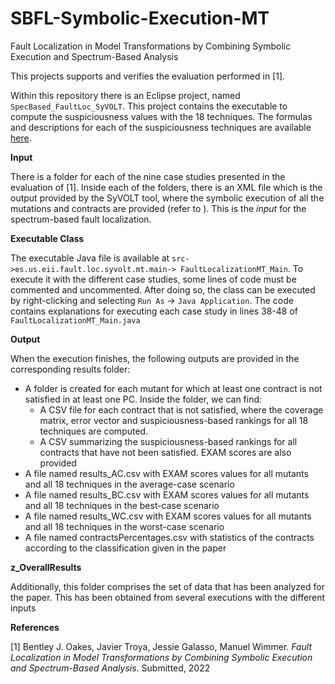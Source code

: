 # SBFL-Symbolic-Execution-MT
Fault Localization in Model Transformations by Combining Symbolic Execution and Spectrum-Based Analysis

This projects supports and verifies the evaluation performed in [1].

Within this repository there is an Eclipse project, named `SpecBased_FaultLoc_SyVOLT`. This project contains the executable to compute the suspiciousness values with the 18 techniques. The formulas and descriptions for each of the suspiciousness techniques are available [here](https://github.com/javitroya/sbfl-symbolic-execution-mt/blob/master/SpecBased_FaultLoc_SyVOLT/Suspiciousness_Techniques.md).

**Input** 

There is a folder for each of the nine case studies presented in the evaluation of [1]. Inside each of the folders, there is an XML file which is the output provided by the SyVOLT tool, where the symbolic execution of all the mutations and contracts are provided (refer to ). This is the *input* for the spectrum-based fault localization.

**Executable Class**

The executable Java file is available at
`src->es.us.eii.fault.loc.syvolt.mt.main-> FaultLocalizationMT_Main`. To execute it with the different case studies, some lines of code must be commented and uncommented. After doing so, the class can be executed by right-clicking and selecting `Run As` -> `Java Application`. The code contains explanations for executing each case study in lines 38-48 of `FaultLocalizationMT_Main.java`

**Output**

When the execution finishes, the following outputs are provided in the corresponding results folder:
- A folder is created for each mutant for which at least one contract is not satisfied in at least one PC. Inside the folder, we can find:
    - A CSV file for each contract that is not satisfied, where the coverage matrix, error vector and suspiciousness-based rankings for all 18 techniques are computed.
    - A CSV summarizing the suspiciousness-based rankings for all contracts that have not been satisfied. EXAM scores are also provided
- A file named results_AC.csv with EXAM scores values for all mutants and all 18 techniques in the average-case scenario
- A file named results_BC.csv with EXAM scores values for all mutants and all 18 techniques in the best-case scenario
- A file named results_WC.csv with EXAM scores values for all mutants and all 18 techniques in the worst-case scenario
- A file named contractsPercentages.csv with statistics of the contracts according to the classification given in the paper

**z_OverallResults**

Additionally, this folder comprises the set of data that has been analyzed for the paper. This has been obtained from several executions with the different inputs

**References**

[1] Bentley J. Oakes, Javier Troya, Jessie Galasso, Manuel Wimmer. *Fault Localization in Model Transformations by Combining Symbolic Execution and Spectrum-Based Analysis*. Submitted, 2022

